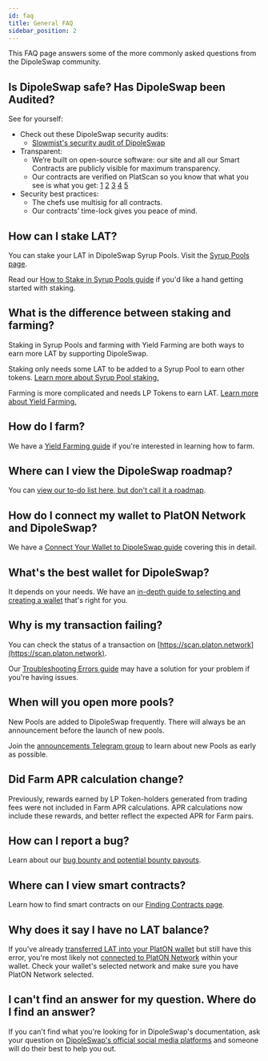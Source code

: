 ```yaml
---
id: faq
title: General FAQ
sidebar_position: 2
---
```


This FAQ page answers some of the more commonly asked questions from the DipoleSwap community.

## Is DipoleSwap safe? Has DipoleSwap been Audited?

See for yourself:

* Check out these DipoleSwap security audits:
    * [Slowmist's security audit of DipoleSwap](https://github.com/slowmist/Knowledge-Base/blob/master/open-report/Smart%20Contract%20Security%20Audit%20Report%20%20-%20PancakeSwap.pdf)
* Transparent:
    * We’re built on open-source software: our site and all our Smart Contracts are publicly visible for maximum transparency.
    * Our contracts are verified on PlatScan so you know that what you see is what you get: [1](https://bscscan.com/address/0x10ED43C718714eb63d5aA57B78B54704E256024E) [2](https://bscscan.com/address/0x73feaa1ee314f8c655e354234017be2193c9e24e#code) [3](https://bscscan.com/address/0xbcfccbde45ce874adcb698cc183debcf17952812) [4](https://bscscan.com/address/0x1b96b92314c44b159149f7e0303511fb2fc4774f#code) [5](https://bscscan.com/address/0x92E8CeB7eAeD69fB6E4d9dA43F605D2610214E68)
* Security best practices:
    * The chefs use multisig for all contracts.
    * Our contracts’ time-lock gives you peace of mind.

## How can I stake LAT?

You can stake your LAT in DipoleSwap Syrup Pools. Visit the [Syrup Pools page](https://dipoleswap.exchange/pools).

Read our [How to Stake in Syrup Pools guide](https://dipolexchange.github.io/docs/products/syrup-pool/syrup-pool-guide) if you'd like a hand getting started with staking.

## What is the difference between staking and farming?

Staking in Syrup Pools and farming with Yield Farming are both ways to earn more LAT by supporting DipoleSwap.

Staking only needs some LAT to be added to a Syrup Pool to earn other tokens.
[Learn more about Syrup Pool staking.](https://dipolexchange.github.io/docs/products/syrup-pool)

Farming is more complicated and needs LP Tokens to earn LAT.
[Learn more about Yield Farming.](https://dipolexchange.github.io/docs/products/farm-guide)

## How do I farm?

We have a [Yield Farming guide](https://dipolexchange.github.io/docs/products/farm-guide) if you're interested in learning how to farm.

## Where can I view the DipoleSwap roadmap?

You can [view our to-do list here, but don't call it a roadmap](https://dipolexchange.github.io/docs/roadmap).

## How do I connect my wallet to PlatON Network and DipoleSwap?

We have a [Connect Your Wallet to DipoleSwap guide](https://dipolexchange.github.io/docs/get-started/connection-guide) covering this in detail.

## What's the best wallet for DipoleSwap?

It depends on your needs. We have an [in-depth guide to selecting and creating a wallet](https://dipolexchange.github.io/docs/get-started/wallet-guide) that's right for you.

## Why is my transaction failing?

You can check the status of a transaction on [https://scan.platon.network](https://scan.platon.network).

Our [Troubleshooting Errors guide](https://dipolexchange.github.io/docs/help/troubleshooting) may have a solution for your problem if you're having issues.

## When will you open more pools?

New Pools are added to DipoleSwap frequently. There will always be an announcement before the launch of new pools.

Join the [announcements Telegram group](https://t.me/PancakeSwapAnn) to learn about new Pools as early as possible.

## Did Farm APR calculation change?

Previously, rewards earned by LP Token-holders generated from trading fees were not included in Farm APR calculations. APR calculations now include these rewards, and better reflect the expected APR for Farm pairs.

## How can I report a bug?

Learn about our [bug bounty and potential bounty payouts](https://dipolexchange.github.io/docs/developers/bug-bounty).

## Where can I view smart contracts?

Learn how to find smart contracts on our [Finding Contracts page](https://dipolexchange.github.io/docs/developers/smart-contracts/factory).

## Why does it say I have no LAT balance?

If you've already [transferred LAT into your PlatON wallet](https://dipolexchange.github.io/docs/get-started/prc20-guide) but still have this error, you're most likely not [connected to PlatON Network](https://dipolexchange.github.io/docs/get-started/connection-guide) within your wallet. Check your wallet's selected network and make sure you have PlatON Network selected.

## I can't find an answer for my question. Where do I find an answer?

If you can't find what you're looking for in DipoleSwap's documentation, ask your question on [DipoleSwap's official social media platforms](https://dipolexchange.github.io/docs/contact-us/telegram) and someone will do their best to help you out.
